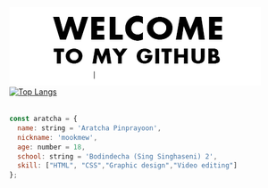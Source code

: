 <br></br>
![GIF](https://github.com/aratchamm/aratchamm/blob/master/gif.gif) [![Top Langs](https://github-readme-stats.vercel.app/api/top-langs/?username=aratchamm&layout=compact)](https://github.com/anuraghazra/github-readme-stats) 
<br></br>
```javascript
const aratcha = {
  name: string = 'Aratcha Pinprayoon',
  nickname: 'mookmew',
  age: number = 18,
  school: string = 'Bodindecha (Sing Singhaseni) 2',
  skill: ["HTML", "CSS","Graphic design","Video editing"]
};
```

